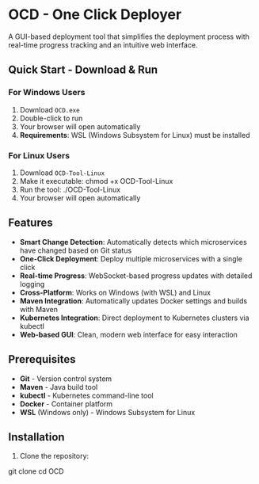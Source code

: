 # OCD - One Click Deployer

A GUI-based deployment tool that simplifies the deployment process with real-time progress tracking and an intuitive web interface.

## Quick Start - Download & Run

### For Windows Users
1. Download `OCD.exe`
2. Double-click to run
3. Your browser will open automatically
4. **Requirements**: WSL (Windows Subsystem for Linux) must be installed

### For Linux Users
1. Download `OCD-Tool-Linux`
2. Make it executable:
chmod +x OCD-Tool-Linux
3. Run the tool:
./OCD-Tool-Linux
4. Your browser will open automatically

## Features

- **Smart Change Detection**: Automatically detects which microservices have changed based on Git status
- **One-Click Deployment**: Deploy multiple microservices with a single click
- **Real-time Progress**: WebSocket-based progress updates with detailed logging
- **Cross-Platform**: Works on Windows (with WSL) and Linux
- **Maven Integration**: Automatically updates Docker settings and builds with Maven
- **Kubernetes Integration**: Direct deployment to Kubernetes clusters via kubectl
- **Web-based GUI**: Clean, modern web interface for easy interaction

## Prerequisites

- **Git** - Version control system
- **Maven** - Java build tool
- **kubectl** - Kubernetes command-line tool
- **Docker** - Container platform
- **WSL** (Windows only) - Windows Subsystem for Linux

## Installation

1. Clone the repository:

git clone <your-repo-url>
cd OCD
